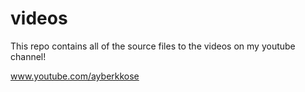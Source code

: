 # videos
This repo contains all of the source files to the videos on my youtube channel!

www.youtube.com/ayberkkose

